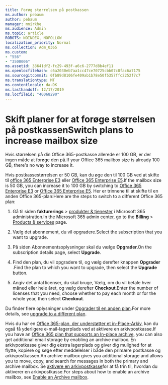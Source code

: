 ```yaml
---
title: Forøg størrelsen på postkassen
ms.author: pebaum
author: pebaum
manager: mnirkhe
ms.audience: Admin
ms.topic: article
ROBOTS: NOINDEX, NOFOLLOW
localization_priority: Normal
ms.collection: Adm_O365
ms.custom:
- "556"
- "3500006"
ms.assetid: 33641df2-fc29-493f-a6c6-2777d8b4ef11
ms.openlocfilehash: c6a2030eb7aa1cc47ce70725cbb07c8fac6a7175
ms.sourcegitcommit: 0fb89d8106fe409ab1b78e50f5357ffc2252f7c7
ms.translationtype: MT
ms.contentlocale: da-DK
ms.lasthandoff: 12/17/2019
ms.locfileid: "40068290"
---
```

# <a name="switch-plans-to-increase-mailbox-size"></a><span data-ttu-id="289f5-102">Skift planer for at forøge størrelsen på postkassen</span><span class="sxs-lookup"><span data-stu-id="289f5-102">Switch plans to increase mailbox size</span></span>

<span data-ttu-id="289f5-103">Hvis størrelsen på din Office 365-postkasse allerede er 100 GB, er der ingen måde at forøge den på.</span><span class="sxs-lookup"><span data-stu-id="289f5-103">If your Office 365 mailbox size is already 100 GB, there's no way to increase it.</span></span>
  
<span data-ttu-id="289f5-104">Hvis postkassestørrelsen er 50 GB, kan du øge den til 100 GB ved at skifte til [office 365 Enterprise E3](https://products.office.com/business/office-365-enterprise-e3-business-software) eller [Office 365 Enterprise E5](https://products.office.com/business/office-365-enterprise-e5-business-software).</span><span class="sxs-lookup"><span data-stu-id="289f5-104">If the mailbox size is 50 GB, you can increase it to 100 GB by switching to [Office 365 Enterprise E3](https://products.office.com/business/office-365-enterprise-e3-business-software) or [Office 365 Enterprise E5](https://products.office.com/business/office-365-enterprise-e5-business-software).</span></span> <span data-ttu-id="289f5-105">Her er trinnene til at skifte til en anden Office 365-plan:</span><span class="sxs-lookup"><span data-stu-id="289f5-105">Here are the steps to switch to a different Office 365 plan:</span></span>
  
1. <span data-ttu-id="289f5-106">Gå til siden **fakturerings** \> [produkter & tjenester](https://go.microsoft.com/fwlink/p/?linkid=842054) i Microsoft 365 administration.</span><span class="sxs-lookup"><span data-stu-id="289f5-106">In the Microsoft 365 admin center, go to the **Billing** \> [Products & services](https://go.microsoft.com/fwlink/p/?linkid=842054) page.</span></span>

2. <span data-ttu-id="289f5-107">Vælg det abonnement, du vil opgradere.</span><span class="sxs-lookup"><span data-stu-id="289f5-107">Select the subscription that you want to upgrade.</span></span>

3. <span data-ttu-id="289f5-108">På siden Abonnementsoplysninger skal du vælge **Opgrader**.</span><span class="sxs-lookup"><span data-stu-id="289f5-108">On the subscription details page, select **Upgrade**.</span></span>

4. <span data-ttu-id="289f5-109">Find den plan, du vil opgradere til, og vælg derefter knappen **Opgrader** .</span><span class="sxs-lookup"><span data-stu-id="289f5-109">Find the plan to which you want to upgrade, then select the **Upgrade** button.</span></span>

5. <span data-ttu-id="289f5-110">Angiv det antal licenser, du skal bruge, Vælg, om du vil betale hver måned eller hele året, og vælg derefter **Checkout**.</span><span class="sxs-lookup"><span data-stu-id="289f5-110">Enter the number of licenses that you need, choose whether to pay each month or for the whole year, then select **Checkout**.</span></span>

<span data-ttu-id="289f5-111">Du finder flere oplysninger under [Opgrader til en anden plan](https://docs.microsoft.com/office365/admin/subscriptions-and-billing/upgrade-to-different-plan).</span><span class="sxs-lookup"><span data-stu-id="289f5-111">For more details, see [upgrade to a different plan](https://docs.microsoft.com/office365/admin/subscriptions-and-billing/upgrade-to-different-plan).</span></span>

<span data-ttu-id="289f5-112">Hvis du har en [Office 365-plan, der understøtter et in-Place-Arkiv](https://docs.microsoft.com/office365/servicedescriptions/exchange-online-archiving-service-description/exchange-online-archiving-service-description), kan du også få yderligere e-mail-lagerplads ved at aktivere en arkivpostkasse.</span><span class="sxs-lookup"><span data-stu-id="289f5-112">If you have an [Office 365 plan that supports an In-place archive](https://docs.microsoft.com/office365/servicedescriptions/exchange-online-archiving-service-description/exchange-online-archiving-service-description), you can also get additional email storage by enabling an archive mailbox.</span></span> <span data-ttu-id="289f5-113">En arkivpostkasse giver dig ekstra lagerplads og giver dig mulighed for at flytte, kopiere og søge efter meddelelser i både den primære postkasse og arkivpostkassen.</span><span class="sxs-lookup"><span data-stu-id="289f5-113">An archive mailbox gives you additional storage and allows you to move, copy, and search for messages in both the primary and archive mailbox.</span></span> <span data-ttu-id="289f5-114">Se [aktivere en arkivpostkasse](https://docs.microsoft.com/office365/securitycompliance/enable-archive-mailboxes)for at få trin til, hvordan du aktiverer en arkivpostkasse.</span><span class="sxs-lookup"><span data-stu-id="289f5-114">For steps about how to enable an archive mailbox, see [Enable an Archive mailbox](https://docs.microsoft.com/office365/securitycompliance/enable-archive-mailboxes).</span></span>